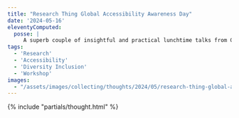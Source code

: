 ```yaml
---
title: "Research Thing Global Accessibility Awareness Day"
date: '2024-05-16'
eleventyComputed:
  posse: |
     A superb couple of insightful and practical lunchtime talks from Gabe Fender from Thoughtworks and Emma Dyer from Alzheimer's Society. I’m a big fan of these midday brain-food sessions. #globalaccessibilityawarenessday
tags:
  - 'Research'
  - 'Accessibility'
  - 'Diversity Inclusion'
  - 'Workshop'
images:
  - "/assets/images/collecting/thoughts/2024/05/research-thing-global-accessibility-awareness-day.jpg"
---
```


{% include "partials/thought.html" %}